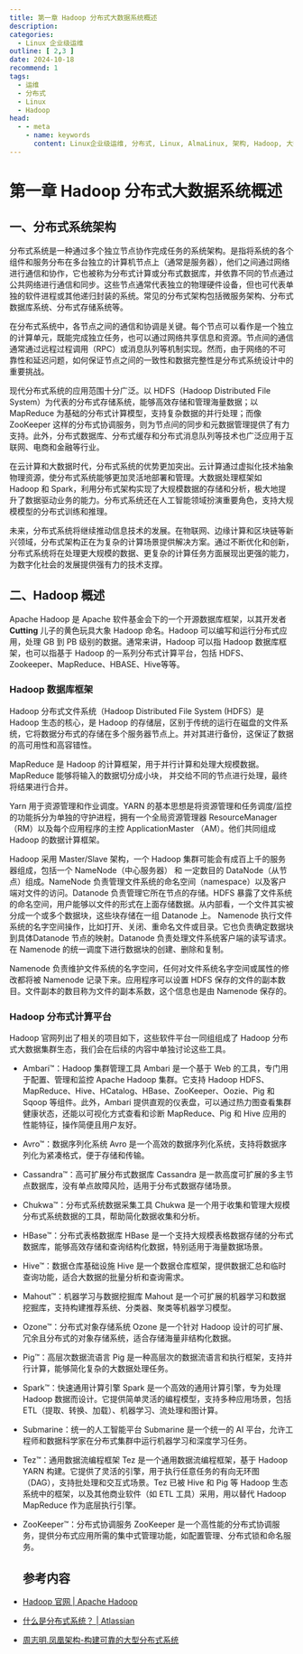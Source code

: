 ```yaml
---
title: 第一章 Hadoop 分布式大数据系统概述
description: 
categories:
  - Linux 企业级运维
outline: [ 2,3 ]
date: 2024-10-18
recommend: 1
tags:
  - 运维
  - 分布式
  - Linux
  - Hadoop
head:
  - - meta
    - name: keywords
      content: Linux企业级运维, 分布式, Linux, AlmaLinux, 架构, Hadoop, 大数据
---
```


# 第一章 Hadoop 分布式大数据系统概述

## 一、分布式系统架构

分布式系统是一种通过多个独立节点协作完成任务的系统架构。是指将系统的各个组件和服务分布在多台独立的计算机节点上（通常是服务器），他们之间通过网络进行通信和协作，它也被称为分布式计算或分布式数据库，并依靠不同的节点通过公共网络进行通信和同步。这些节点通常代表独立的物理硬件设备，但也可代表单独的软件进程或其他递归封装的系统。常见的分布式架构包括微服务架构、分布式数据库系统、分布式存储系统等。

在分布式系统中，各节点之间的通信和协调是关键。每个节点可以看作是一个独立的计算单元，既能完成独立任务，也可以通过网络共享信息和资源。节点间的通信通常通过远程过程调用（RPC）或消息队列等机制实现。然而，由于网络的不可靠性和延迟问题，如何保证节点之间的一致性和数据完整性是分布式系统设计中的重要挑战。

现代分布式系统的应用范围十分广泛。以 HDFS（Hadoop Distributed File System）为代表的分布式存储系统，能够高效存储和管理海量数据；以 MapReduce 为基础的分布式计算模型，支持复杂数据的并行处理；而像 ZooKeeper 这样的分布式协调服务，则为节点间的同步和元数据管理提供了有力支持。此外，分布式数据库、分布式缓存和分布式消息队列等技术也广泛应用于互联网、电商和金融等行业。

在云计算和大数据时代，分布式系统的优势更加突出。云计算通过虚拟化技术抽象物理资源，使分布式系统能够更加灵活地部署和管理。大数据处理框架如 Hadoop 和 Spark，利用分布式架构实现了大规模数据的存储和分析，极大地提升了数据驱动业务的能力。分布式系统还在人工智能领域扮演重要角色，支持大规模模型的分布式训练和推理。

未来，分布式系统将继续推动信息技术的发展。在物联网、边缘计算和区块链等新兴领域，分布式架构正在为复杂的计算场景提供解决方案。通过不断优化和创新，分布式系统将在处理更大规模的数据、更复杂的计算任务方面展现出更强的能力，为数字化社会的发展提供强有力的技术支撑。


## 二、Hadoop 概述

Apache Hadoop 是 Apache 软件基金会下的一个开源数据库框架，以其开发者 **Cutting** 儿子的黄色玩具大象 Hadoop 命名。Hadoop 可以编写和运行分布式应用，处理 GB 到 PB 级别的数据。通常来讲，Hadoop 可以指 Hadoop 数据库框架，也可以指基于 Hadoop 的一系列分布式计算平台，包括 HDFS、Zookeeper、MapReduce、HBASE、Hive等等。

### Hadoop 数据库框架

Hadoop 分布式文件系统（Hadoop Distributed File System (HDFS）是 Hadoop 生态的核心，是 Hadoop 的存储层，区别于传统的运行在磁盘的文件系统，它将数据分布式的存储在多个服务器节点上。并对其进行备份，这保证了数据的高可用性和高容错性。

MapReduce 是 Hadoop 的计算框架，用于并行计算和处理大规模数据。MapReduce 能够将输入的数据切分成小块， 并交给不同的节点进行处理，最终将结果进行合并。

Yarn 用于资源管理和作业调度。YARN 的基本思想是将资源管理和任务调度/监控的功能拆分为单独的守护进程，拥有一个全局资源管理器 ResourceManager（RM）以及每个应用程序的主控 ApplicationMaster （AM）。他们共同组成 Hadoop 的数据计算框架。

Hadoop 采用 Master/Slave 架构，一个 Hadoop 集群可能会有成百上千的服务器组成，包括一个 NameNode（中心服务器） 和 一定数目的 DataNode（从节点）组成。NameNode 负责管理文件系统的命名空间（namespace）以及客户端对文件的访问。Datanode 负责管理它所在节点的存储。HDFS 暴露了文件系统的命名空间，用户能够以文件的形式在上面存储数据。从内部看，一个文件其实被分成一个或多个数据块，这些块存储在一组 Datanode 上。 Namenode 执行文件系统的名字空间操作，比如打开、关闭、重命名文件或目录。它也负责确定数据块到具体Datanode 节点的映射。Datanode 负责处理文件系统客户端的读写请求。在 Namenode 的统一调度下进行数据块的创建、删除和复制。

Namenode 负责维护文件系统的名字空间，任何对文件系统名字空间或属性的修改都将被 Namenode 记录下来。应用程序可以设置 HDFS 保存的文件的副本数目。文件副本的数目称为文件的副本系数，这个信息也是由 Namenode 保存的。

### Hadoop 分布式计算平台

Hadoop 官网列出了相关的项目如下，这些软件平台一同组组成了 Hadoop 分布式大数据集群生态，我们会在后续的内容中单独讨论这些工具。

- Ambari™：Hadoop 集群管理工具
  Ambari 是一个基于 Web 的工具，专门用于配置、管理和监控 Apache Hadoop 集群。它支持 Hadoop HDFS、MapReduce、Hive、HCatalog、HBase、ZooKeeper、Oozie、Pig 和 Sqoop 等组件。此外，Ambari 提供直观的仪表盘，可以通过热力图查看集群健康状态，还能以可视化方式查看和诊断 MapReduce、Pig 和 Hive 应用的性能特征，操作简便且用户友好。

- Avro™：数据序列化系统
  Avro 是一个高效的数据序列化系统，支持将数据序列化为紧凑格式，便于存储和传输。

- Cassandra™：高可扩展分布式数据库
  Cassandra 是一款高度可扩展的多主节点数据库，没有单点故障风险，适用于分布式数据存储场景。

- Chukwa™：分布式系统数据采集工具
  Chukwa 是一个用于收集和管理大规模分布式系统数据的工具，帮助简化数据收集和分析。

- HBase™：分布式表格数据库
  HBase 是一个支持大规模表格数据存储的分布式数据库，能够高效存储和查询结构化数据，特别适用于海量数据场景。

- Hive™：数据仓库基础设施
  Hive 是一个数据仓库框架，提供数据汇总和临时查询功能，适合大数据的批量分析和查询需求。

- Mahout™：机器学习与数据挖掘库
  Mahout 是一个可扩展的机器学习和数据挖掘库，支持构建推荐系统、分类器、聚类等机器学习模型。

- Ozone™：分布式对象存储系统
  Ozone 是一个针对 Hadoop 设计的可扩展、冗余且分布式的对象存储系统，适合存储海量非结构化数据。

- Pig™：高层次数据流语言
  Pig 是一种高层次的数据流语言和执行框架，支持并行计算，能够简化复杂的大数据处理任务。

- Spark™：快速通用计算引擎
  Spark 是一个高效的通用计算引擎，专为处理 Hadoop 数据而设计。它提供简单灵活的编程模型，支持多种应用场景，包括 ETL（提取、转换、加载）、机器学习、流处理和图计算。

- Submarine：统一的人工智能平台
  Submarine 是一个统一的 AI 平台，允许工程师和数据科学家在分布式集群中运行机器学习和深度学习任务。

- Tez™：通用数据流编程框架
  Tez 是一个通用数据流编程框架，基于 Hadoop YARN 构建。它提供了灵活的引擎，用于执行任意任务的有向无环图（DAG），支持批处理和交互式场景。Tez 已被 Hive 和 Pig 等 Hadoop 生态系统中的框架，以及其他商业软件（如 ETL 工具）采用，用以替代 Hadoop MapReduce 作为底层执行引擎。

- ZooKeeper™：分布式协调服务
  ZooKeeper 是一个高性能的分布式协调服务，提供分布式应用所需的集中式管理功能，如配置管理、分布式锁和命名服务。

  ## 参考内容

- [Hadoop 官网 | Apache Hadoop](https://hadoop.apache.org/)
- [什么是分布式系统？ | Atlassian](https://www.atlassian.com/zh/microservices/microservices-architecture/distributed-architecture)
- [周志明.凤凰架构-构建可靠的大型分布式系统](https://icyfenix.cn/introduction/about-me.html)
